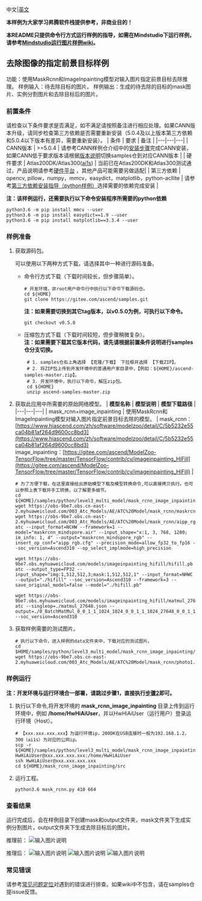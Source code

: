 中文|[英文](README.md)


**本样例为大家学习昇腾软件栈提供参考，非商业目的！**

**本README只提供命令行方式运行样例的指导，如需在Mindstudio下运行样例，请参考[Mindstudio运行图片样例wiki](https://gitee.com/ascend/samples/wikis/Mindstudio%E8%BF%90%E8%A1%8C%E5%9B%BE%E7%89%87%E6%A0%B7%E4%BE%8B?sort_id=3164874)。**

## 去除图像的指定前景目标样例

功能：使用MaskRcnn和ImageInpainting模型对输入图片指定前景目标去除推理。
样例输入：待去除目标的图片。
样例输出：生成的待去除的目标的mask图片、实例分割图片和去除目标后的图片。

### 前置条件
请检查以下条件要求是否满足，如不满足请按照备注进行相应处理。如果CANN版本升级，请同步检查第三方依赖是否需要重新安装（5.0.4及以上版本第三方依赖和5.0.4以下版本有差异，需要重新安装）。
| 条件 | 要求 | 备注 |
|---|---|---|
| CANN版本 | >=5.0.4 | 请参考CANN样例仓介绍中的[安装步骤](https://gitee.com/ascend/samples#%E5%AE%89%E8%A3%85)完成CANN安装，如果CANN低于要求版本请根据[版本说明](https://gitee.com/ascend/samples/blob/master/README_CN.md#%E7%89%88%E6%9C%AC%E8%AF%B4%E6%98%8E)切换samples仓到对应CANN版本 |
| 硬件要求 | Atlas200DK/Atlas300([ai1s](https://support.huaweicloud.com/productdesc-ecs/ecs_01_0047.html#ecs_01_0047__section78423209366))  | 当前已在Atlas200DK和Atlas300测试通过，产品说明请参考[硬件平台](https://ascend.huawei.com/zh/#/hardware/product) ，其他产品可能需要另做适配|
| 第三方依赖 | opencv, pillow，numpy，mmcv，easydict，matplotlib，python-acllite | 请参考[第三方依赖安装指导（python样例）](../../environment)选择需要的依赖完成安装 |

**注：该样例运行，还需要执行以下命令安装程序所需要的python依赖**
```
python3.6 -m pip install mmcv --user
python3.6 -m pip install easydict==1.9 --user
python3.6 -m pip install matplotlib==3.3.4 --user
```

### 样例准备

1. 获取源码包。

   可以使用以下两种方式下载，请选择其中一种进行源码准备。   
    - 命令行方式下载（下载时间较长，但步骤简单）。
       ```    
       # 开发环境，非root用户命令行中执行以下命令下载源码仓。    
       cd ${HOME}     
       git clone https://gitee.com/ascend/samples.git
       ```
       **注：如果需要切换到其它tag版本，以v0.5.0为例，可执行以下命令。**
       ```
       git checkout v0.5.0
       ```   
    - 压缩包方式下载（下载时间较短，但步骤稍微复杂）。   
       **注：如果需要下载其它版本代码，请先请根据前置条件说明进行samples仓分支切换。**   
       ``` 
        # 1. samples仓右上角选择 【克隆/下载】 下拉框并选择 【下载ZIP】。    
        # 2. 将ZIP包上传到开发环境中的普通用户家目录中，【例如：${HOME}/ascend-samples-master.zip】。     
        # 3. 开发环境中，执行以下命令，解压zip包。     
        cd ${HOME}    
        unzip ascend-samples-master.zip
        ```

2. 获取此应用中所需要的原始网络模型。
    |  **模型名称**  |  **模型说明**  |  **模型下载路径**  |
    |---|---|---|
    |  mask_rcnn+image_inpainting | 使用MaskRcnn和ImageInpainting模型对输入图片指定前景目标去除的模型。  |  mask_rcnn：[https://www.hiascend.com/zh/software/modelzoo/detail/C/5b5232e55ca04b81af264d9600cc8bd3](https://www.hiascend.com/zh/software/modelzoo/detail/C/5b5232e55ca04b81af264d9600cc8bd3)<br>image_inpainting：[https://gitee.com/ascend/ModelZoo-TensorFlow/tree/master/TensorFlow/contrib/cv/imageinpainting_HiFill](https://gitee.com/ascend/ModelZoo-TensorFlow/tree/master/TensorFlow/contrib/cv/imageinpainting_HiFill) |
    ```
    # 为了方便下载，在这里直接给出原始模型下载及模型转换命令,可以直接拷贝执行。也可以参照上表下载并手工转换，以了解更多细节。     
    cd ${HOME}/samples/python/level3_multi_model/mask_rcnn_image_inpainting/model    
    wget https://obs-9be7.obs.cn-east-2.myhuaweicloud.com/003_Atc_Models/AE/ATC%20Model/mask_rcnn/maskrcnn_mindspore.air
    wget https://obs-9be7.obs.cn-east-2.myhuaweicloud.com/003_Atc_Models/AE/ATC%20Model/mask_rcnn/aipp_rgb.cfg     
    atc --input_format=NCHW --framework=1 --model="maskrcnn_mindspore.air" --input_shape="x:1, 3, 768, 1280; im_info: 1, 4" --output="maskrcnn_mindspore_rgb" --insert_op_conf="aipp_rgb.cfg" --precision_mode=allow_fp32_to_fp16 --soc_version=Ascend310 --op_select_implmode=high_precision
    
    wget https://obs-9be7.obs.myhuaweicloud.com/models/imageinpainting_hifill/hifill.pb
    atc --output_type=FP32 --input_shape="img:1,512,512,3;mask:1,512,512,1" --input_format=NHWC --output="./hifill" --soc_version=Ascend310 --framework=3 --save_original_model=false --model="./hifill.pb"
    
    wget https://obs-9be7.obs.myhuaweicloud.com/models/imageinpainting_hifill/matmul_27648.json
    atc --singleop=./matmul_27648.json --output=./0_BatchMatMul_0_0_1_1_1024_1024_0_0_1_1_1024_27648_0_0_1_1_1024_27648 --soc_version=Ascend310
    ```

3. 获取样例需要的测试图片。
    ```
    # 执行以下命令，进入样例的data文件夹中，下载对应的测试图片。
    cd $HOME/samples/python/level3_multi_model/mask_rcnn_image_inpainting/data
    wget https://obs-9be7.obs.cn-east-2.myhuaweicloud.com/003_Atc_Models/AE/ATC%20Model/mask_rcnn/photo1.jpg
    ```
### 样例运行

**注：开发环境与运行环境合一部署，请跳过步骤1，直接执行[步骤2](#step_2)即可。**   

1. 执行以下命令,将开发环境的 **mask_rcnn_image_inpainting** 目录上传到运行环境中，例如 **/home/HwHiAiUser**，并以HwHiAiUser（运行用户）登录运行环境（Host）。
    ```
    # 【xxx.xxx.xxx.xxx】为运行环境ip，200DK在USB连接时一般为192.168.1.2，300（ai1s）为对应的公网ip。
    scp -r ${HOME}/samples/python/level3_multi_model/mask_rcnn_image_inpainting HwHiAiUser@xxx.xxx.xxx.xxx:/home/HwHiAiUser
    ssh HwHiAiUser@xxx.xxx.xxx.xxx
    cd ${HOME}/mask_rcnn_image_inpainting/src
    ```

2. <a name="step_2"></a>运行工程。
    ```
    python3.6 mask_rcnn.py 410 664
    ```    
### 查看结果

运行完成后，会在样例目录下创建mask和output文件夹，mask文件夹下生成实例分割图片，output文件夹下生成去除目标后的图片。

推理前：
![输入图片说明](https://images.gitee.com/uploads/images/2021/1110/141432_23bde59f_8083019.jpeg "photo1.jpg")

推理后：
![输入图片说明](https://images.gitee.com/uploads/images/2021/1110/141623_eee7745f_8083019.jpeg "photo1_out.jpg")
![输入图片说明](https://images.gitee.com/uploads/images/2021/1110/141612_746406cb_8083019.jpeg "photo1_mask.jpg")
![输入图片说明](https://images.gitee.com/uploads/images/2021/1110/141637_737d9472_8083019.jpeg "outpaint_photo1.jpg")

### 常见错误
请参考[常见问题定位](https://gitee.com/ascend/samples/wikis/%E5%B8%B8%E8%A7%81%E9%97%AE%E9%A2%98%E5%AE%9A%E4%BD%8D/%E4%BB%8B%E7%BB%8D)对遇到的错误进行排查。如果wiki中不包含，请在samples仓提issue反馈。
